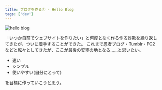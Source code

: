 ```yaml
---
title: ブログを作る① - Hello Blog
tags: ['dev']
---
```


![hello blog](screenshot_2021-07-21_17.39.15.png "SIMPLEシリーズ / THE ブログ")

「いつか自前でウェブサイトを作りたい」と何度となく作る作る詐欺を繰り返してきたが、ついに着手することができた。
これまで忍者ブログ・Tumblr・FC2などと転々としてきたが、ここが最後の安寧の地となる……と思いたい。

- 速い
- シンプル
- 使いやすい(自分にとって)

を目標に作っていこうと思う。

